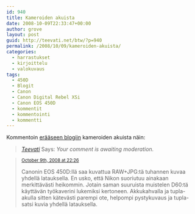```yaml
---
id: 940
title: Kameroiden akuista
date: 2008-10-09T22:33:47+00:00
author: grove
layout: post
guid: http://teevati.net/btw/?p=940
permalink: /2008/10/09/kameroiden-akuista/
categories:
  - harrastukset
  - kirjoittelu
  - valokuvaus
tags:
  - 450D
  - Blogit
  - Canon
  - Canon Digital Rebel XSi
  - Canon EOS 450D
  - kommentit
  - kommentointi
  - kommentti
---
```

Kommentoin [erääseen blogiin](http://haapaniitty.net/tiina/2008/09/30/nikon-d60/#comment-10 "Haapaniitty 2.0 » Nikon D60") kameroiden akuista näin:

> <cite><a rel="external nofollow" href="../../">Teevati</a></cite> Says: _Your comment is awaiting moderation._
  
> <small class="commentmetadata"><a href="http://haapaniitty.net/tiina/2008/09/30/nikon-d60/#comment-10">October 9th, 2008 at 22:26</a> </small>
> 
> Canonin EOS 450D:llä saa kuvattua RAW+JPG:tä tuhannen kuvaa yhdellä latauksella. En usko, että Nikon suoriutuu ainakaan merkittävästi heikommin. Jotain saman suuruista muistelen D60:tä käyttävän työkaverini lukemiksi kertoneen. Akkukahvalla ja tupla-akulla sitten kätevästi parempi ote, helpompi pystykuvaus ja tupla-satsi kuvia yhdellä latauksella.